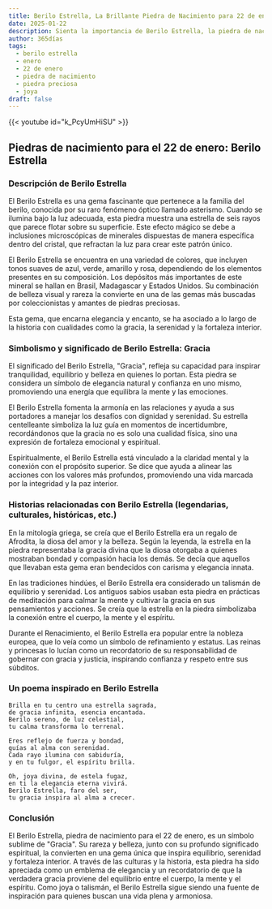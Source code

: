 ```yaml
---
title: Berilo Estrella, La Brillante Piedra de Nacimiento para 22 de enero
date: 2025-01-22
description: Sienta la importancia de Berilo Estrella, la piedra de nacimiento de 22 de enero que simboliza Gracia. Deje que su belleza y significado iluminen su día.
author: 365días
tags:
  - berilo estrella
  - enero
  - 22 de enero
  - piedra de nacimiento
  - piedra preciosa
  - joya
draft: false
---
```


{{< youtube id="k_PcyUmHiSU" >}}

## Piedras de nacimiento para el 22 de enero: Berilo Estrella

### Descripción de Berilo Estrella

El Berilo Estrella es una gema fascinante que pertenece a la familia del berilo, conocida por su raro fenómeno óptico llamado asterismo. Cuando se ilumina bajo la luz adecuada, esta piedra muestra una estrella de seis rayos que parece flotar sobre su superficie. Este efecto mágico se debe a inclusiones microscópicas de minerales dispuestas de manera específica dentro del cristal, que refractan la luz para crear este patrón único.

El Berilo Estrella se encuentra en una variedad de colores, que incluyen tonos suaves de azul, verde, amarillo y rosa, dependiendo de los elementos presentes en su composición. Los depósitos más importantes de este mineral se hallan en Brasil, Madagascar y Estados Unidos. Su combinación de belleza visual y rareza la convierte en una de las gemas más buscadas por coleccionistas y amantes de piedras preciosas.

Esta gema, que encarna elegancia y encanto, se ha asociado a lo largo de la historia con cualidades como la gracia, la serenidad y la fortaleza interior.

### Simbolismo y significado de Berilo Estrella: Gracia

El significado del Berilo Estrella, "Gracia", refleja su capacidad para inspirar tranquilidad, equilibrio y belleza en quienes lo portan. Esta piedra se considera un símbolo de elegancia natural y confianza en uno mismo, promoviendo una energía que equilibra la mente y las emociones.

El Berilo Estrella fomenta la armonía en las relaciones y ayuda a sus portadores a manejar los desafíos con dignidad y serenidad. Su estrella centelleante simboliza la luz guía en momentos de incertidumbre, recordándonos que la gracia no es solo una cualidad física, sino una expresión de fortaleza emocional y espiritual.

Espiritualmente, el Berilo Estrella está vinculado a la claridad mental y la conexión con el propósito superior. Se dice que ayuda a alinear las acciones con los valores más profundos, promoviendo una vida marcada por la integridad y la paz interior.

### Historias relacionadas con Berilo Estrella (legendarias, culturales, históricas, etc.)

En la mitología griega, se creía que el Berilo Estrella era un regalo de Afrodita, la diosa del amor y la belleza. Según la leyenda, la estrella en la piedra representaba la gracia divina que la diosa otorgaba a quienes mostraban bondad y compasión hacia los demás. Se decía que aquellos que llevaban esta gema eran bendecidos con carisma y elegancia innata.

En las tradiciones hindúes, el Berilo Estrella era considerado un talismán de equilibrio y serenidad. Los antiguos sabios usaban esta piedra en prácticas de meditación para calmar la mente y cultivar la gracia en sus pensamientos y acciones. Se creía que la estrella en la piedra simbolizaba la conexión entre el cuerpo, la mente y el espíritu.

Durante el Renacimiento, el Berilo Estrella era popular entre la nobleza europea, que lo veía como un símbolo de refinamiento y estatus. Las reinas y princesas lo lucían como un recordatorio de su responsabilidad de gobernar con gracia y justicia, inspirando confianza y respeto entre sus súbditos.

### Un poema inspirado en Berilo Estrella

```
Brilla en tu centro una estrella sagrada,  
de gracia infinita, esencia encantada.  
Berilo sereno, de luz celestial,  
tu calma transforma lo terrenal.  

Eres reflejo de fuerza y bondad,  
guías al alma con serenidad.  
Cada rayo ilumina con sabiduría,  
y en tu fulgor, el espíritu brilla.  

Oh, joya divina, de estela fugaz,  
en ti la elegancia eterna vivirá.  
Berilo Estrella, faro del ser,  
tu gracia inspira al alma a crecer.
```

### Conclusión

El Berilo Estrella, piedra de nacimiento para el 22 de enero, es un símbolo sublime de "Gracia". Su rareza y belleza, junto con su profundo significado espiritual, la convierten en una gema única que inspira equilibrio, serenidad y fortaleza interior. A través de las culturas y la historia, esta piedra ha sido apreciada como un emblema de elegancia y un recordatorio de que la verdadera gracia proviene del equilibrio entre el cuerpo, la mente y el espíritu. Como joya o talismán, el Berilo Estrella sigue siendo una fuente de inspiración para quienes buscan una vida plena y armoniosa.